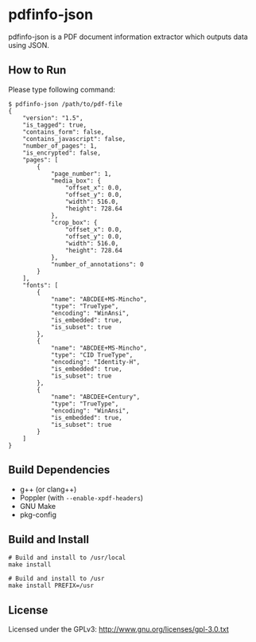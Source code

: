 # pdfinfo-json

pdfinfo-json is a PDF document information extractor which outputs data using JSON.

## How to Run

Please type following command:

```
$ pdfinfo-json /path/to/pdf-file
{
    "version": "1.5",
    "is_tagged": true,
    "contains_form": false,
    "contains_javascript": false,
    "number_of_pages": 1,
    "is_encrypted": false,
    "pages": [
        {
            "page_number": 1,
            "media_box": {
                "offset_x": 0.0,
                "offset_y": 0.0,
                "width": 516.0,
                "height": 728.64
            },
            "crop_box": {
                "offset_x": 0.0,
                "offset_y": 0.0,
                "width": 516.0,
                "height": 728.64
            },
            "number_of_annotations": 0
        }
    ],
    "fonts": [
        {
            "name": "ABCDEE+MS-Mincho",
            "type": "TrueType",
            "encoding": "WinAnsi",
            "is_embedded": true,
            "is_subset": true
        },
        {
            "name": "ABCDEE+MS-Mincho",
            "type": "CID TrueType",
            "encoding": "Identity-H",
            "is_embedded": true,
            "is_subset": true
        },
        {
            "name": "ABCDEE+Century",
            "type": "TrueType",
            "encoding": "WinAnsi",
            "is_embedded": true,
            "is_subset": true
        }
    ]
}
```

## Build Dependencies

* g++ (or clang++)
* Poppler (with `--enable-xpdf-headers`)
* GNU Make
* pkg-config

## Build and Install

```
# Build and install to /usr/local
make install

# Build and install to /usr
make install PREFIX=/usr
```

## License

Licensed under the GPLv3: http://www.gnu.org/licenses/gpl-3.0.txt
